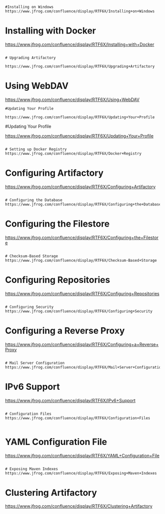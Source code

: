 ~~~~~~~~~~~~~~~~~~~~~~~~~~~~~~~~~~~~~~~~~~~~~~~~~~~~~~~~~~~~~~~~~~~~~~~~~~~~~~~~~~~~~~~~~

#Installing on Windows
https://www.jfrog.com/confluence/display/RTF6X/Installing+on+Windows
~~~~~~~~~~~~~~~~~~~~~~~~~~~~~~~~~~~~~~~~~~~~~~~~~~~~~~~~~~~~~~~~~~~~~~~~~~~~~~~~~~~~~~~~~

# Installing with Docker
https://www.jfrog.com/confluence/display/RTF6X/Installing+with+Docker
~~~~~~~~~~~~~~~~~~~~~~~~~~~~~~~~~~~~~~~~~~~~~~~~~~~~~~~~~~~~~~~~~~~~~~~~~~~~~~~~~~~~~~~~~

# Upgrading Artifactory

https://www.jfrog.com/confluence/display/RTF6X/Upgrading+Artifactory
~~~~~~~~~~~~~~~~~~~~~~~~~~~~~~~~~~~~~~~~~~~~~~~~~~~~~~~~~~~~~~~~~~~~~~~~~~~~~~~~~~~~~~~~~

# Using WebDAV

https://www.jfrog.com/confluence/display/RTF6X/Using+WebDAV
~~~~~~~~~~~~~~~~~~~~~~~~~~~~~~~~~~~~~~~~~~~~~~~~~~~~~~~~~~~~~~~~~~~~~~~~~~~~~~~~~~~~~~~~~
#Updating Your Profile

https://www.jfrog.com/confluence/display/RTF6X/Updating+Your+Profile
~~~~~~~~~~~~~~~~~~~~~~~~~~~~~~~~~~~~~~~~~~~~~~~~~~~~~~~~~~~~~~~~~~~~~~~~~~~~~~~~~~~~~~~~~
#Updating Your Profile

https://www.jfrog.com/confluence/display/RTF6X/Updating+Your+Profile
~~~~~~~~~~~~~~~~~~~~~~~~~~~~~~~~~~~~~~~~~~~~~~~~~~~~~~~~~~~~~~~~~~~~~~~~~~~~~~~~~~~~~~~~~

# Setting up Docker Registry
https://www.jfrog.com/confluence/display/RTF6X/Docker+Registry
~~~~~~~~~~~~~~~~~~~~~~~~~~~~~~~~~~~~~~~~~~~~~~~~~~~~~~~~~~~~~~~~~~~~~~~~~~~~~~~~~~~~~~~~~

# Configuring Artifactory
https://www.jfrog.com/confluence/display/RTF6X/Configuring+Artifactory

~~~~~~~~~~~~~~~~~~~~~~~~~~~~~~~~~~~~~~~~~~~~~~~~~~~~~~~~~~~~~~~~~~~~~~~~~~~~~~~~~~~~~~~~~

# Configuring the Database
https://www.jfrog.com/confluence/display/RTF6X/Configuring+the+Database
~~~~~~~~~~~~~~~~~~~~~~~~~~~~~~~~~~~~~~~~~~~~~~~~~~~~~~~~~~~~~~~~~~~~~~~~~~~~~~~~~~~~~~~~~

# Configuring the Filestore
https://www.jfrog.com/confluence/display/RTF6X/Configuring+the+Filestore
~~~~~~~~~~~~~~~~~~~~~~~~~~~~~~~~~~~~~~~~~~~~~~~~~~~~~~~~~~~~~~~~~~~~~~~~~~~~~~~~~~~~~~~~~

# Checksum-Based Storage
https://www.jfrog.com/confluence/display/RTF6X/Checksum-Based+Storage
~~~~~~~~~~~~~~~~~~~~~~~~~~~~~~~~~~~~~~~~~~~~~~~~~~~~~~~~~~~~~~~~~~~~~~~~~~~~~~~~~~~~~~~~~

# Configuring Repositories
https://www.jfrog.com/confluence/display/RTF6X/Configuring+Repositories
~~~~~~~~~~~~~~~~~~~~~~~~~~~~~~~~~~~~~~~~~~~~~~~~~~~~~~~~~~~~~~~~~~~~~~~~~~~~~~~~~~~~~~~~~

# Configuring Security
https://www.jfrog.com/confluence/display/RTF6X/Configuring+Security
~~~~~~~~~~~~~~~~~~~~~~~~~~~~~~~~~~~~~~~~~~~~~~~~~~~~~~~~~~~~~~~~~~~~~~~~~~~~~~~~~~~~~~~~~

# Configuring a Reverse Proxy
https://www.jfrog.com/confluence/display/RTF6X/Configuring+a+Reverse+Proxy
~~~~~~~~~~~~~~~~~~~~~~~~~~~~~~~~~~~~~~~~~~~~~~~~~~~~~~~~~~~~~~~~~~~~~~~~~~~~~~~~~~~~~~~~~

# Mail Server Configuration
https://www.jfrog.com/confluence/display/RTF6X/Mail+Server+Configuration
~~~~~~~~~~~~~~~~~~~~~~~~~~~~~~~~~~~~~~~~~~~~~~~~~~~~~~~~~~~~~~~~~~~~~~~~~~~~~~~~~~~~~~~~~

# IPv6 Support
https://www.jfrog.com/confluence/display/RTF6X/IPv6+Support
~~~~~~~~~~~~~~~~~~~~~~~~~~~~~~~~~~~~~~~~~~~~~~~~~~~~~~~~~~~~~~~~~~~~~~~~~~~~~~~~~~~~~~~~~

# Configuration Files
https://www.jfrog.com/confluence/display/RTF6X/Configuration+Files
~~~~~~~~~~~~~~~~~~~~~~~~~~~~~~~~~~~~~~~~~~~~~~~~~~~~~~~~~~~~~~~~~~~~~~~~~~~~~~~~~~~~~~~~~
~~~~~~~~~~~~~~~~~~~~~~~~~~~~~~~~~~~~~~~~~~~~~~~~~~~~~~~~~~~~~~~~~~~~~~~~~~~~~~~~~~~~~~~~~
~~~~~~~~~~~~~~~~~~~~~~~~~~~~~~~~~~~~~~~~~~~~~~~~~~~~~~~~~~~~~~~~~~~~~~~~~~~~~~~~~~~~~~~~~

# YAML Configuration File
https://www.jfrog.com/confluence/display/RTF6X/YAML+Configuration+File
~~~~~~~~~~~~~~~~~~~~~~~~~~~~~~~~~~~~~~~~~~~~~~~~~~~~~~~~~~~~~~~~~~~~~~~~~~~~~~~~~~~~~~~~~

# Exposing Maven Indexes
https://www.jfrog.com/confluence/display/RTF6X/Exposing+Maven+Indexes
~~~~~~~~~~~~~~~~~~~~~~~~~~~~~~~~~~~~~~~~~~~~~~~~~~~~~~~~~~~~~~~~~~~~~~~~~~~~~~~~~~~~~~~~~
# Clustering Artifactory
https://www.jfrog.com/confluence/display/RTF6X/Clustering+Artifactory
~~~~~~~~~~~~~~~~~~~~~~~~~~~~~~~~~~~~~~~~~~~~~~~~~~~~~~~~~~~~~~~~~~~~~~~~~~~~~~~~~~~~~~~~~
~~~~~~~~~~~~~~~~~~~~~~~~~~~~~~~~~~~~~~~~~~~~~~~~~~~~~~~~~~~~~~~~~~~~~~~~~~~~~~~~~~~~~~~~~
~~~~~~~~~~~~~~~~~~~~~~~~~~~~~~~~~~~~~~~~~~~~~~~~~~~~~~~~~~~~~~~~~~~~~~~~~~~~~~~~~~~~~~~~~
~~~~~~~~~~~~~~~~~~~~~~~~~~~~~~~~~~~~~~~~~~~~~~~~~~~~~~~~~~~~~~~~~~~~~~~~~~~~~~~~~~~~~~~~~
~~~~~~~~~~~~~~~~~~~~~~~~~~~~~~~~~~~~~~~~~~~~~~~~~~~~~~~~~~~~~~~~~~~~~~~~~~~~~~~~~~~~~~~~~
~~~~~~~~~~~~~~~~~~~~~~~~~~~~~~~~~~~~~~~~~~~~~~~~~~~~~~~~~~~~~~~~~~~~~~~~~~~~~~~~~~~~~~~~~
~~~~~~~~~~~~~~~~~~~~~~~~~~~~~~~~~~~~~~~~~~~~~~~~~~~~~~~~~~~~~~~~~~~~~~~~~~~~~~~~~~~~~~~~~
~~~~~~~~~~~~~~~~~~~~~~~~~~~~~~~~~~~~~~~~~~~~~~~~~~~~~~~~~~~~~~~~~~~~~~~~~~~~~~~~~~~~~~~~~
~~~~~~~~~~~~~~~~~~~~~~~~~~~~~~~~~~~~~~~~~~~~~~~~~~~~~~~~~~~~~~~~~~~~~~~~~~~~~~~~~~~~~~~~~
~~~~~~~~~~~~~~~~~~~~~~~~~~~~~~~~~~~~~~~~~~~~~~~~~~~~~~~~~~~~~~~~~~~~~~~~~~~~~~~~~~~~~~~~~

~~~~~~~~~~~~~~~~~~~~~~~~~~~~~~~~~~~~~~~~~~~~~~~~~~~~~~~~~~~~~~~~~~~~~~~~~~~~~~~~~~~~~~~~~
~~~~~~~~~~~~~~~~~~~~~~~~~~~~~~~~~~~~~~~~~~~~~~~~~~~~~~~~~~~~~~~~~~~~~~~~~~~~~~~~~~~~~~~~~
~~~~~~~~~~~~~~~~~~~~~~~~~~~~~~~~~~~~~~~~~~~~~~~~~~~~~~~~~~~~~~~~~~~~~~~~~~~~~~~~~~~~~~~~~
~~~~~~~~~~~~~~~~~~~~~~~~~~~~~~~~~~~~~~~~~~~~~~~~~~~~~~~~~~~~~~~~~~~~~~~~~~~~~~~~~~~~~~~~~
~~~~~~~~~~~~~~~~~~~~~~~~~~~~~~~~~~~~~~~~~~~~~~~~~~~~~~~~~~~~~~~~~~~~~~~~~~~~~~~~~~~~~~~~~
~~~~~~~~~~~~~~~~~~~~~~~~~~~~~~~~~~~~~~~~~~~~~~~~~~~~~~~~~~~~~~~~~~~~~~~~~~~~~~~~~~~~~~~~~
~~~~~~~~~~~~~~~~~~~~~~~~~~~~~~~~~~~~~~~~~~~~~~~~~~~~~~~~~~~~~~~~~~~~~~~~~~~~~~~~~~~~~~~~~
~~~~~~~~~~~~~~~~~~~~~~~~~~~~~~~~~~~~~~~~~~~~~~~~~~~~~~~~~~~~~~~~~~~~~~~~~~~~~~~~~~~~~~~~~
~~~~~~~~~~~~~~~~~~~~~~~~~~~~~~~~~~~~~~~~~~~~~~~~~~~~~~~~~~~~~~~~~~~~~~~~~~~~~~~~~~~~~~~~~
~~~~~~~~~~~~~~~~~~~~~~~~~~~~~~~~~~~~~~~~~~~~~~~~~~~~~~~~~~~~~~~~~~~~~~~~~~~~~~~~~~~~~~~~~
~~~~~~~~~~~~~~~~~~~~~~~~~~~~~~~~~~~~~~~~~~~~~~~~~~~~~~~~~~~~~~~~~~~~~~~~~~~~~~~~~~~~~~~~~
~~~~~~~~~~~~~~~~~~~~~~~~~~~~~~~~~~~~~~~~~~~~~~~~~~~~~~~~~~~~~~~~~~~~~~~~~~~~~~~~~~~~~~~~~
~~~~~~~~~~~~~~~~~~~~~~~~~~~~~~~~~~~~~~~~~~~~~~~~~~~~~~~~~~~~~~~~~~~~~~~~~~~~~~~~~~~~~~~~~
~~~~~~~~~~~~~~~~~~~~~~~~~~~~~~~~~~~~~~~~~~~~~~~~~~~~~~~~~~~~~~~~~~~~~~~~~~~~~~~~~~~~~~~~~
~~~~~~~~~~~~~~~~~~~~~~~~~~~~~~~~~~~~~~~~~~~~~~~~~~~~~~~~~~~~~~~~~~~~~~~~~~~~~~~~~~~~~~~~~
~~~~~~~~~~~~~~~~~~~~~~~~~~~~~~~~~~~~~~~~~~~~~~~~~~~~~~~~~~~~~~~~~~~~~~~~~~~~~~~~~~~~~~~~~
~~~~~~~~~~~~~~~~~~~~~~~~~~~~~~~~~~~~~~~~~~~~~~~~~~~~~~~~~~~~~~~~~~~~~~~~~~~~~~~~~~~~~~~~~
~~~~~~~~~~~~~~~~~~~~~~~~~~~~~~~~~~~~~~~~~~~~~~~~~~~~~~~~~~~~~~~~~~~~~~~~~~~~~~~~~~~~~~~~~
~~~~~~~~~~~~~~~~~~~~~~~~~~~~~~~~~~~~~~~~~~~~~~~~~~~~~~~~~~~~~~~~~~~~~~~~~~~~~~~~~~~~~~~~~
~~~~~~~~~~~~~~~~~~~~~~~~~~~~~~~~~~~~~~~~~~~~~~~~~~~~~~~~~~~~~~~~~~~~~~~~~~~~~~~~~~~~~~~~~
~~~~~~~~~~~~~~~~~~~~~~~~~~~~~~~~~~~~~~~~~~~~~~~~~~~~~~~~~~~~~~~~~~~~~~~~~~~~~~~~~~~~~~~~~
~~~~~~~~~~~~~~~~~~~~~~~~~~~~~~~~~~~~~~~~~~~~~~~~~~~~~~~~~~~~~~~~~~~~~~~~~~~~~~~~~~~~~~~~~
~~~~~~~~~~~~~~~~~~~~~~~~~~~~~~~~~~~~~~~~~~~~~~~~~~~~~~~~~~~~~~~~~~~~~~~~~~~~~~~~~~~~~~~~~
~~~~~~~~~~~~~~~~~~~~~~~~~~~~~~~~~~~~~~~~~~~~~~~~~~~~~~~~~~~~~~~~~~~~~~~~~~~~~~~~~~~~~~~~~

~~~~~~~~~~~~~~~~~~~~~~~~~~~~~~~~~~~~~~~~~~~~~~~~~~~~~~~~~~~~~~~~~~~~~~~~~~~~~~~~~~~~~~~~~
~~~~~~~~~~~~~~~~~~~~~~~~~~~~~~~~~~~~~~~~~~~~~~~~~~~~~~~~~~~~~~~~~~~~~~~~~~~~~~~~~~~~~~~~~
~~~~~~~~~~~~~~~~~~~~~~~~~~~~~~~~~~~~~~~~~~~~~~~~~~~~~~~~~~~~~~~~~~~~~~~~~~~~~~~~~~~~~~~~~
~~~~~~~~~~~~~~~~~~~~~~~~~~~~~~~~~~~~~~~~~~~~~~~~~~~~~~~~~~~~~~~~~~~~~~~~~~~~~~~~~~~~~~~~~
~~~~~~~~~~~~~~~~~~~~~~~~~~~~~~~~~~~~~~~~~~~~~~~~~~~~~~~~~~~~~~~~~~~~~~~~~~~~~~~~~~~~~~~~~
~~~~~~~~~~~~~~~~~~~~~~~~~~~~~~~~~~~~~~~~~~~~~~~~~~~~~~~~~~~~~~~~~~~~~~~~~~~~~~~~~~~~~~~~~
~~~~~~~~~~~~~~~~~~~~~~~~~~~~~~~~~~~~~~~~~~~~~~~~~~~~~~~~~~~~~~~~~~~~~~~~~~~~~~~~~~~~~~~~~
~~~~~~~~~~~~~~~~~~~~~~~~~~~~~~~~~~~~~~~~~~~~~~~~~~~~~~~~~~~~~~~~~~~~~~~~~~~~~~~~~~~~~~~~~

~~~~~~~~~~~~~~~~~~~~~~~~~~~~~~~~~~~~~~~~~~~~~~~~~~~~~~~~~~~~~~~~~~~~~~~~~~~~~~~~~~~~~~~~~
~~~~~~~~~~~~~~~~~~~~~~~~~~~~~~~~~~~~~~~~~~~~~~~~~~~~~~~~~~~~~~~~~~~~~~~~~~~~~~~~~~~~~~~~~
~~~~~~~~~~~~~~~~~~~~~~~~~~~~~~~~~~~~~~~~~~~~~~~~~~~~~~~~~~~~~~~~~~~~~~~~~~~~~~~~~~~~~~~~~
~~~~~~~~~~~~~~~~~~~~~~~~~~~~~~~~~~~~~~~~~~~~~~~~~~~~~~~~~~~~~~~~~~~~~~~~~~~~~~~~~~~~~~~~~
~~~~~~~~~~~~~~~~~~~~~~~~~~~~~~~~~~~~~~~~~~~~~~~~~~~~~~~~~~~~~~~~~~~~~~~~~~~~~~~~~~~~~~~~~
~~~~~~~~~~~~~~~~~~~~~~~~~~~~~~~~~~~~~~~~~~~~~~~~~~~~~~~~~~~~~~~~~~~~~~~~~~~~~~~~~~~~~~~~~
~~~~~~~~~~~~~~~~~~~~~~~~~~~~~~~~~~~~~~~~~~~~~~~~~~~~~~~~~~~~~~~~~~~~~~~~~~~~~~~~~~~~~~~~~
~~~~~~~~~~~~~~~~~~~~~~~~~~~~~~~~~~~~~~~~~~~~~~~~~~~~~~~~~~~~~~~~~~~~~~~~~~~~~~~~~~~~~~~~~
~~~~~~~~~~~~~~~~~~~~~~~~~~~~~~~~~~~~~~~~~~~~~~~~~~~~~~~~~~~~~~~~~~~~~~~~~~~~~~~~~~~~~~~~~
~~~~~~~~~~~~~~~~~~~~~~~~~~~~~~~~~~~~~~~~~~~~~~~~~~~~~~~~~~~~~~~~~~~~~~~~~~~~~~~~~~~~~~~~~
~~~~~~~~~~~~~~~~~~~~~~~~~~~~~~~~~~~~~~~~~~~~~~~~~~~~~~~~~~~~~~~~~~~~~~~~~~~~~~~~~~~~~~~~~
~~~~~~~~~~~~~~~~~~~~~~~~~~~~~~~~~~~~~~~~~~~~~~~~~~~~~~~~~~~~~~~~~~~~~~~~~~~~~~~~~~~~~~~~~
~~~~~~~~~~~~~~~~~~~~~~~~~~~~~~~~~~~~~~~~~~~~~~~~~~~~~~~~~~~~~~~~~~~~~~~~~~~~~~~~~~~~~~~~~
~~~~~~~~~~~~~~~~~~~~~~~~~~~~~~~~~~~~~~~~~~~~~~~~~~~~~~~~~~~~~~~~~~~~~~~~~~~~~~~~~~~~~~~~~
~~~~~~~~~~~~~~~~~~~~~~~~~~~~~~~~~~~~~~~~~~~~~~~~~~~~~~~~~~~~~~~~~~~~~~~~~~~~~~~~~~~~~~~~~
~~~~~~~~~~~~~~~~~~~~~~~~~~~~~~~~~~~~~~~~~~~~~~~~~~~~~~~~~~~~~~~~~~~~~~~~~~~~~~~~~~~~~~~~~

~~~~~~~~~~~~~~~~~~~~~~~~~~~~~~~~~~~~~~~~~~~~~~~~~~~~~~~~~~~~~~~~~~~~~~~~~~~~~~~~~~~~~~~~~
~~~~~~~~~~~~~~~~~~~~~~~~~~~~~~~~~~~~~~~~~~~~~~~~~~~~~~~~~~~~~~~~~~~~~~~~~~~~~~~~~~~~~~~~~
~~~~~~~~~~~~~~~~~~~~~~~~~~~~~~~~~~~~~~~~~~~~~~~~~~~~~~~~~~~~~~~~~~~~~~~~~~~~~~~~~~~~~~~~~
~~~~~~~~~~~~~~~~~~~~~~~~~~~~~~~~~~~~~~~~~~~~~~~~~~~~~~~~~~~~~~~~~~~~~~~~~~~~~~~~~~~~~~~~~
~~~~~~~~~~~~~~~~~~~~~~~~~~~~~~~~~~~~~~~~~~~~~~~~~~~~~~~~~~~~~~~~~~~~~~~~~~~~~~~~~~~~~~~~~
~~~~~~~~~~~~~~~~~~~~~~~~~~~~~~~~~~~~~~~~~~~~~~~~~~~~~~~~~~~~~~~~~~~~~~~~~~~~~~~~~~~~~~~~~
~~~~~~~~~~~~~~~~~~~~~~~~~~~~~~~~~~~~~~~~~~~~~~~~~~~~~~~~~~~~~~~~~~~~~~~~~~~~~~~~~~~~~~~~~
~~~~~~~~~~~~~~~~~~~~~~~~~~~~~~~~~~~~~~~~~~~~~~~~~~~~~~~~~~~~~~~~~~~~~~~~~~~~~~~~~~~~~~~~~

~~~~~~~~~~~~~~~~~~~~~~~~~~~~~~~~~~~~~~~~~~~~~~~~~~~~~~~~~~~~~~~~~~~~~~~~~~~~~~~~~~~~~~~~~
~~~~~~~~~~~~~~~~~~~~~~~~~~~~~~~~~~~~~~~~~~~~~~~~~~~~~~~~~~~~~~~~~~~~~~~~~~~~~~~~~~~~~~~~~
~~~~~~~~~~~~~~~~~~~~~~~~~~~~~~~~~~~~~~~~~~~~~~~~~~~~~~~~~~~~~~~~~~~~~~~~~~~~~~~~~~~~~~~~~
~~~~~~~~~~~~~~~~~~~~~~~~~~~~~~~~~~~~~~~~~~~~~~~~~~~~~~~~~~~~~~~~~~~~~~~~~~~~~~~~~~~~~~~~~
~~~~~~~~~~~~~~~~~~~~~~~~~~~~~~~~~~~~~~~~~~~~~~~~~~~~~~~~~~~~~~~~~~~~~~~~~~~~~~~~~~~~~~~~~
~~~~~~~~~~~~~~~~~~~~~~~~~~~~~~~~~~~~~~~~~~~~~~~~~~~~~~~~~~~~~~~~~~~~~~~~~~~~~~~~~~~~~~~~~
~~~~~~~~~~~~~~~~~~~~~~~~~~~~~~~~~~~~~~~~~~~~~~~~~~~~~~~~~~~~~~~~~~~~~~~~~~~~~~~~~~~~~~~~~
~~~~~~~~~~~~~~~~~~~~~~~~~~~~~~~~~~~~~~~~~~~~~~~~~~~~~~~~~~~~~~~~~~~~~~~~~~~~~~~~~~~~~~~~~
~~~~~~~~~~~~~~~~~~~~~~~~~~~~~~~~~~~~~~~~~~~~~~~~~~~~~~~~~~~~~~~~~~~~~~~~~~~~~~~~~~~~~~~~~
~~~~~~~~~~~~~~~~~~~~~~~~~~~~~~~~~~~~~~~~~~~~~~~~~~~~~~~~~~~~~~~~~~~~~~~~~~~~~~~~~~~~~~~~~
~~~~~~~~~~~~~~~~~~~~~~~~~~~~~~~~~~~~~~~~~~~~~~~~~~~~~~~~~~~~~~~~~~~~~~~~~~~~~~~~~~~~~~~~~
~~~~~~~~~~~~~~~~~~~~~~~~~~~~~~~~~~~~~~~~~~~~~~~~~~~~~~~~~~~~~~~~~~~~~~~~~~~~~~~~~~~~~~~~~
~~~~~~~~~~~~~~~~~~~~~~~~~~~~~~~~~~~~~~~~~~~~~~~~~~~~~~~~~~~~~~~~~~~~~~~~~~~~~~~~~~~~~~~~~
~~~~~~~~~~~~~~~~~~~~~~~~~~~~~~~~~~~~~~~~~~~~~~~~~~~~~~~~~~~~~~~~~~~~~~~~~~~~~~~~~~~~~~~~~
~~~~~~~~~~~~~~~~~~~~~~~~~~~~~~~~~~~~~~~~~~~~~~~~~~~~~~~~~~~~~~~~~~~~~~~~~~~~~~~~~~~~~~~~~
~~~~~~~~~~~~~~~~~~~~~~~~~~~~~~~~~~~~~~~~~~~~~~~~~~~~~~~~~~~~~~~~~~~~~~~~~~~~~~~~~~~~~~~~~

~~~~~~~~~~~~~~~~~~~~~~~~~~~~~~~~~~~~~~~~~~~~~~~~~~~~~~~~~~~~~~~~~~~~~~~~~~~~~~~~~~~~~~~~~
~~~~~~~~~~~~~~~~~~~~~~~~~~~~~~~~~~~~~~~~~~~~~~~~~~~~~~~~~~~~~~~~~~~~~~~~~~~~~~~~~~~~~~~~~
~~~~~~~~~~~~~~~~~~~~~~~~~~~~~~~~~~~~~~~~~~~~~~~~~~~~~~~~~~~~~~~~~~~~~~~~~~~~~~~~~~~~~~~~~
~~~~~~~~~~~~~~~~~~~~~~~~~~~~~~~~~~~~~~~~~~~~~~~~~~~~~~~~~~~~~~~~~~~~~~~~~~~~~~~~~~~~~~~~~
~~~~~~~~~~~~~~~~~~~~~~~~~~~~~~~~~~~~~~~~~~~~~~~~~~~~~~~~~~~~~~~~~~~~~~~~~~~~~~~~~~~~~~~~~
~~~~~~~~~~~~~~~~~~~~~~~~~~~~~~~~~~~~~~~~~~~~~~~~~~~~~~~~~~~~~~~~~~~~~~~~~~~~~~~~~~~~~~~~~
~~~~~~~~~~~~~~~~~~~~~~~~~~~~~~~~~~~~~~~~~~~~~~~~~~~~~~~~~~~~~~~~~~~~~~~~~~~~~~~~~~~~~~~~~
~~~~~~~~~~~~~~~~~~~~~~~~~~~~~~~~~~~~~~~~~~~~~~~~~~~~~~~~~~~~~~~~~~~~~~~~~~~~~~~~~~~~~~~~~

~~~~~~~~~~~~~~~~~~~~~~~~~~~~~~~~~~~~~~~~~~~~~~~~~~~~~~~~~~~~~~~~~~~~~~~~~~~~~~~~~~~~~~~~~
~~~~~~~~~~~~~~~~~~~~~~~~~~~~~~~~~~~~~~~~~~~~~~~~~~~~~~~~~~~~~~~~~~~~~~~~~~~~~~~~~~~~~~~~~
~~~~~~~~~~~~~~~~~~~~~~~~~~~~~~~~~~~~~~~~~~~~~~~~~~~~~~~~~~~~~~~~~~~~~~~~~~~~~~~~~~~~~~~~~
~~~~~~~~~~~~~~~~~~~~~~~~~~~~~~~~~~~~~~~~~~~~~~~~~~~~~~~~~~~~~~~~~~~~~~~~~~~~~~~~~~~~~~~~~
~~~~~~~~~~~~~~~~~~~~~~~~~~~~~~~~~~~~~~~~~~~~~~~~~~~~~~~~~~~~~~~~~~~~~~~~~~~~~~~~~~~~~~~~~
~~~~~~~~~~~~~~~~~~~~~~~~~~~~~~~~~~~~~~~~~~~~~~~~~~~~~~~~~~~~~~~~~~~~~~~~~~~~~~~~~~~~~~~~~
~~~~~~~~~~~~~~~~~~~~~~~~~~~~~~~~~~~~~~~~~~~~~~~~~~~~~~~~~~~~~~~~~~~~~~~~~~~~~~~~~~~~~~~~~
~~~~~~~~~~~~~~~~~~~~~~~~~~~~~~~~~~~~~~~~~~~~~~~~~~~~~~~~~~~~~~~~~~~~~~~~~~~~~~~~~~~~~~~~~
~~~~~~~~~~~~~~~~~~~~~~~~~~~~~~~~~~~~~~~~~~~~~~~~~~~~~~~~~~~~~~~~~~~~~~~~~~~~~~~~~~~~~~~~~
~~~~~~~~~~~~~~~~~~~~~~~~~~~~~~~~~~~~~~~~~~~~~~~~~~~~~~~~~~~~~~~~~~~~~~~~~~~~~~~~~~~~~~~~~
~~~~~~~~~~~~~~~~~~~~~~~~~~~~~~~~~~~~~~~~~~~~~~~~~~~~~~~~~~~~~~~~~~~~~~~~~~~~~~~~~~~~~~~~~
~~~~~~~~~~~~~~~~~~~~~~~~~~~~~~~~~~~~~~~~~~~~~~~~~~~~~~~~~~~~~~~~~~~~~~~~~~~~~~~~~~~~~~~~~
~~~~~~~~~~~~~~~~~~~~~~~~~~~~~~~~~~~~~~~~~~~~~~~~~~~~~~~~~~~~~~~~~~~~~~~~~~~~~~~~~~~~~~~~~
~~~~~~~~~~~~~~~~~~~~~~~~~~~~~~~~~~~~~~~~~~~~~~~~~~~~~~~~~~~~~~~~~~~~~~~~~~~~~~~~~~~~~~~~~
~~~~~~~~~~~~~~~~~~~~~~~~~~~~~~~~~~~~~~~~~~~~~~~~~~~~~~~~~~~~~~~~~~~~~~~~~~~~~~~~~~~~~~~~~
~~~~~~~~~~~~~~~~~~~~~~~~~~~~~~~~~~~~~~~~~~~~~~~~~~~~~~~~~~~~~~~~~~~~~~~~~~~~~~~~~~~~~~~~~

~~~~~~~~~~~~~~~~~~~~~~~~~~~~~~~~~~~~~~~~~~~~~~~~~~~~~~~~~~~~~~~~~~~~~~~~~~~~~~~~~~~~~~~~~
~~~~~~~~~~~~~~~~~~~~~~~~~~~~~~~~~~~~~~~~~~~~~~~~~~~~~~~~~~~~~~~~~~~~~~~~~~~~~~~~~~~~~~~~~
~~~~~~~~~~~~~~~~~~~~~~~~~~~~~~~~~~~~~~~~~~~~~~~~~~~~~~~~~~~~~~~~~~~~~~~~~~~~~~~~~~~~~~~~~
~~~~~~~~~~~~~~~~~~~~~~~~~~~~~~~~~~~~~~~~~~~~~~~~~~~~~~~~~~~~~~~~~~~~~~~~~~~~~~~~~~~~~~~~~
~~~~~~~~~~~~~~~~~~~~~~~~~~~~~~~~~~~~~~~~~~~~~~~~~~~~~~~~~~~~~~~~~~~~~~~~~~~~~~~~~~~~~~~~~
~~~~~~~~~~~~~~~~~~~~~~~~~~~~~~~~~~~~~~~~~~~~~~~~~~~~~~~~~~~~~~~~~~~~~~~~~~~~~~~~~~~~~~~~~
~~~~~~~~~~~~~~~~~~~~~~~~~~~~~~~~~~~~~~~~~~~~~~~~~~~~~~~~~~~~~~~~~~~~~~~~~~~~~~~~~~~~~~~~~
~~~~~~~~~~~~~~~~~~~~~~~~~~~~~~~~~~~~~~~~~~~~~~~~~~~~~~~~~~~~~~~~~~~~~~~~~~~~~~~~~~~~~~~~~

